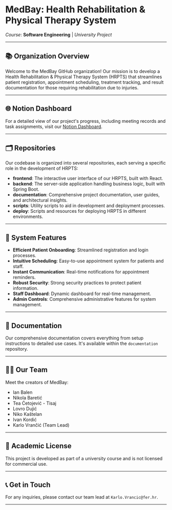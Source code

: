 # MedBay: Health Rehabilitation & Physical Therapy System

*Course*: **Software Engineering** | *University Project*

---

## 📚 Organization Overview

Welcome to the MedBay GitHub organization! Our mission is to develop a Health Rehabilitation & Physical Therapy System (HRPTS) that streamlines patient registration, appointment scheduling, treatment tracking, and result documentation for those requiring rehabilitation due to injuries.

---

## 🌐 Notion Dashboard

For a detailed view of our project's progress, including meeting records and task assignments, visit our [Notion Dashboard](https://kvrancic.notion.site/MedBay-a2de6bf836174d608d61dedd4ea7c6af?pvs=4).

---

## 🗂️ Repositories

Our codebase is organized into several repositories, each serving a specific role in the development of HRPTS:

- **frontend**: The interactive user interface of our HRPTS, built with React.
- **backend**: The server-side application handling business logic, built with Spring Boot.
- **documentation**: Comprehensive project documentation, user guides, and architectural insights.
- **scripts**: Utility scripts to aid in development and deployment processes.
- **deploy**: Scripts and resources for deploying HRPTS in different environments.

---

## 🌟 System Features

- **Efficient Patient Onboarding**: Streamlined registration and login processes.
- **Intuitive Scheduling**: Easy-to-use appointment system for patients and staff.
- **Instant Communication**: Real-time notifications for appointment reminders.
- **Robust Security**: Strong security practices to protect patient information.
- **Staff Dashboard**: Dynamic dashboard for real-time management.
- **Admin Controls**: Comprehensive administrative features for system management.

---

## 📘 Documentation

Our comprehensive documentation covers everything from setup instructions to detailed use cases. It's available within the `documentation` repository.

---

## 👩‍💻 Our Team

Meet the creators of MedBay:

- Ian Balen 
- Nikola Baretić
- Tea Ćetojević - Tisaj
- Lovro Dujić
- Niko Kaštelan
- Ivan Kordić
- Karlo Vrančić (Team Lead)

---

## 📝 Academic License

This project is developed as part of a university course and is not licensed for commercial use.

---

## 📞 Get in Touch

For any inquiries, please contact our team lead at `Karlo.Vrancic@fer.hr`.

---



